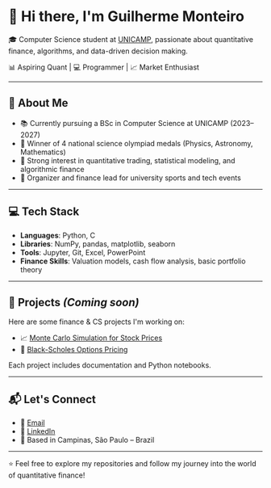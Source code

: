 # 👋 Hi there, I'm Guilherme Monteiro

🎓 Computer Science student at [UNICAMP](https://www.ic.unicamp.br/), passionate about quantitative finance, algorithms, and data-driven decision making.  

📊 Aspiring Quant | 💻 Programmer | 📈 Market Enthusiast

---

## 🧠 About Me

- 📚 Currently pursuing a BSc in Computer Science at UNICAMP (2023–2027)
- 🏅 Winner of 4 national science olympiad medals (Physics, Astronomy, Mathematics)
- 🧮 Strong interest in quantitative trading, statistical modeling, and algorithmic finance
- 🧢 Organizer and finance lead for university sports and tech events

---

## 💻 Tech Stack

- **Languages**: Python, C
- **Libraries**: NumPy, pandas, matplotlib, seaborn
- **Tools**: Jupyter, Git, Excel, PowerPoint
- **Finance Skills**: Valuation models, cash flow analysis, basic portfolio theory

---

## 📂 Projects *(Coming soon)*

Here are some finance & CS projects I'm working on:

- 📈 [Monte Carlo Simulation for Stock Prices](#)
- 🧠 [Black-Scholes Options Pricing](#)

Each project includes documentation and Python notebooks.

---

## 📬 Let's Connect

- 📧 [Email](mailto:guilhermegodoimonteiro@gmail.com)
- 💼 [LinkedIn](https://www.linkedin.com/in/guilhermegmonteiro)
- 📌 Based in Campinas, São Paulo – Brazil

---

⭐ Feel free to explore my repositories and follow my journey into the world of quantitative finance!
